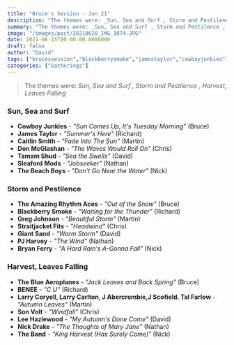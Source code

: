 ```yaml
---
title: "Bruce's Session - Jun 21"
description: "The themes were: _Sun, Sea and Surf , Storm and Pestilence , Harvest, Leaves Falling_"
summary: "The themes were: _Sun, Sea and Surf , Storm and Pestilence , Harvest, Leaves Falling_"
image: "/images/post/20210620_IMG_1074.JPG"
date: 2021-06-15T00:00:00.0000000
draft: false
author: "David"
tags: ["brucessession","blackberrysmoke","jamestaylor","cowboyjunkies"]
categories: ["Gatherings"]
---
```

> The themes were: _Sun, Sea and Surf , Storm and Pestilence , Harvest, Leaves Falling_
### Sun, Sea and Surf 
- **Cowboy Junkies** - _"Sun Comes Up, It's Tuesday Morning"_ (Bruce)
- **James Taylor** - _"Summer's Here"_ (Richard)
- **Caitlin Smith** - _"Fade Into The Sun"_ (Martin)
- **Don McGlashan** - _"The Waves Would Roll On"_ (Chris)
- **Tamam Shud** - _"Sea the Swells"_ (David)
- **Sleaford Mods** - _"Jobseeker"_ (Nathan)
- **The Beach Boys** - _"Don't Go Near the Water"_ (Nick)
### Storm and Pestilence 
- **The Amazing Rhythm Aces** - _"Out of the Snow"_ (Bruce)
- **Blackberry Smoke** - _"Waiting for the Thunder"_ (Richard)
- **Greg Johnson** - _"Beautiful Storm"_ (Martin)
- **Straitjacket Fits** - _"Headwind"_ (Chris)
- **Giant Sand** - _"Warm Storm"_ (David)
- **PJ Harvey** - _"The Wind"_ (Nathan)
- **Bryan Ferry** - _"A Hard Rain's A-Gonna Fall"_ (Nick)
### Harvest, Leaves Falling
- **The Blue Aeroplanes** - _"Jack Leaves and Back Spring"_ (Bruce)
- **BENEE** - _"C U"_ (Richard)
- **Larry Coryell, Larry Carlton, J Abercrombie,J Scofield. Tal Farlow** - _"Autumn Leaves"_ (Martin)
- **Son Volt** - _"Windfall"_ (Chris)
- **Lee Hazlewood** - _"My Autumn's Done Come"_ (David)
- **Nick Drake** - _"The Thoughts of Mary Jane"_ (Nathan)
- **The Band** - _"King Harvest (Has Surely Come)"_ (Nick)
